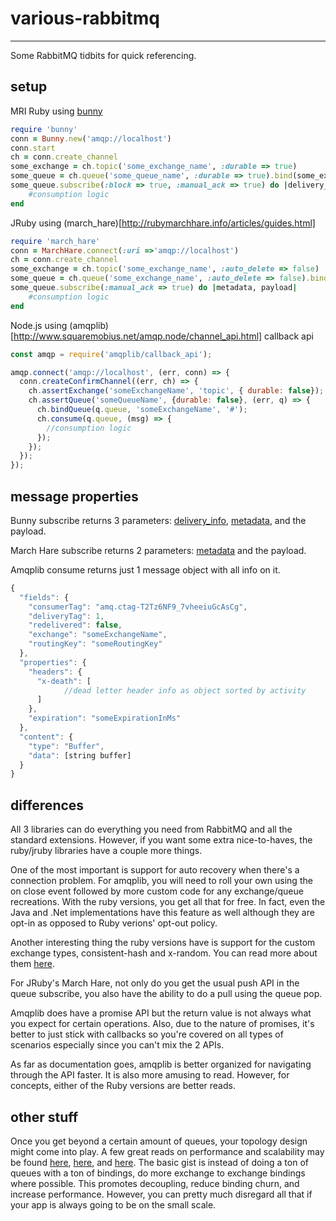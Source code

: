 # various-rabbitmq
---

Some RabbitMQ tidbits for quick referencing.

## setup

MRI Ruby using [bunny](http://rubybunny.info/articles/guides.html)

```ruby
require 'bunny'
conn = Bunny.new('amqp://localhost')
conn.start
ch = conn.create_channel
some_exchange = ch.topic('some_exchange_name', :durable => true)
some_queue = ch.queue('some_queue_name', :durable => true).bind(some_exchange, :routing_key => '#')
some_queue.subscribe(:block => true, :manual_ack => true) do |delivery_info, properties, msg|
	#consumption logic
end
```

JRuby using (march_hare)[http://rubymarchhare.info/articles/guides.html]

```ruby
require 'march_hare'
conn = MarchHare.connect(:uri =>'amqp://localhost')
ch = conn.create_channel
some_exchange = ch.topic('some_exchange_name', :auto_delete => false)
some_queue = ch.queue('some_exchange_name', :auto_delete => false).bind(some_exchange, :routing_key => '#')
some_queue.subscribe(:manual_ack => true) do |metadata, payload|
	#consumption logic
end
```

Node.js using (amqplib)[http://www.squaremobius.net/amqp.node/channel_api.html] callback api

```javascript
const amqp = require('amqplib/callback_api');

amqp.connect('amqp://localhost', (err, conn) => {
  conn.createConfirmChannel((err, ch) => {
    ch.assertExchange('someExchangeName', 'topic', { durable: false});
    ch.assertQueue('someQueueName', {durable: false}, (err, q) => {
      ch.bindQueue(q.queue, 'someExchangeName', '#');
      ch.consume(q.queue, (msg) => {
        //consumption logic
      });
    });
  });
});
```

## message properties

Bunny subscribe returns 3 parameters: [delivery_info](http://rubybunny.info/articles/queues.html#accessing_message_delivery_information), [metadata](http://rubybunny.info/articles/queues.html#accessing_message_properties_metadata), and the payload.

March Hare subscribe returns 2 parameters: [metadata](http://rubymarchhare.info/articles/queues.html#accessing_message_delivery_information) and the payload.

Amqplib consume returns just 1 message object with all info on it.

```javascript
{
  "fields": {
    "consumerTag": "amq.ctag-T2Tz6NF9_7vheeiuGcAsCg",
    "deliveryTag": 1,
    "redelivered": false,
    "exchange": "someExchangeName",
    "routingKey": "someRoutingKey"
  },
  "properties": {
    "headers": {
      "x-death": [
      		//dead letter header info as object sorted by activity
      ]
    },
    "expiration": "someExpirationInMs"
  },
  "content": {
    "type": "Buffer",
    "data": [string buffer]
  }
}
```

## differences

All 3 libraries can do everything you need from RabbitMQ and all the standard extensions. However, if you want some extra nice-to-haves, the ruby/jruby libraries have a couple more things.

One of the most important is support for auto recovery when there's a connection problem. For amqplib, you will need to roll your own using the on close event followed by more custom code for any exchange/queue recreations. With the ruby versions, you get all that for free. In fact, even the Java and .Net implementations have this feature as well although they are opt-in as opposed to Ruby verions' opt-out policy.

Another interesting thing the ruby versions have is support for the custom exchange types, consistent-hash and x-random. You can read more about them [here](http://rubybunny.info/articles/exchanges.html#custom_exchange_types).

For JRuby's March Hare, not only do you get the usual push API in the queue subscribe, you also have the ability to do a pull using the queue pop.

Amqplib does have a promise API but the return value is not always what you expect for certain operations. Also, due to the nature of promises, it's better to just stick with callbacks so you're covered on all types of scenarios especially since you can't mix the 2 APIs.

As far as documentation goes, amqplib is better organized for navigating through the API faster. It is also more amusing to read. However, for concepts, either of the Ruby versions are better reads.

## other stuff

Once you get beyond a certain amount of queues, your topology design might come into play. A few great reads on performance and scalability may be found [here](http://spring.io/blog/2011/04/01/routing-topologies-for-performance-and-scalability-with-rabbitmq/), [here](https://www.rabbitmq.com/blog/2010/10/19/exchange-to-exchange-bindings/), and [here](http://skillachie.com/2014/06/27/rabbitmq-exchange-to-exchange-bindings-ampq/). The basic gist is instead of doing a ton of queues with a ton of bindings, do more exchange to exchange bindings where possible. This promotes decoupling, reduce binding churn, and increase performance. However, you can pretty much disregard all that if your app is always going to be on the small scale.
